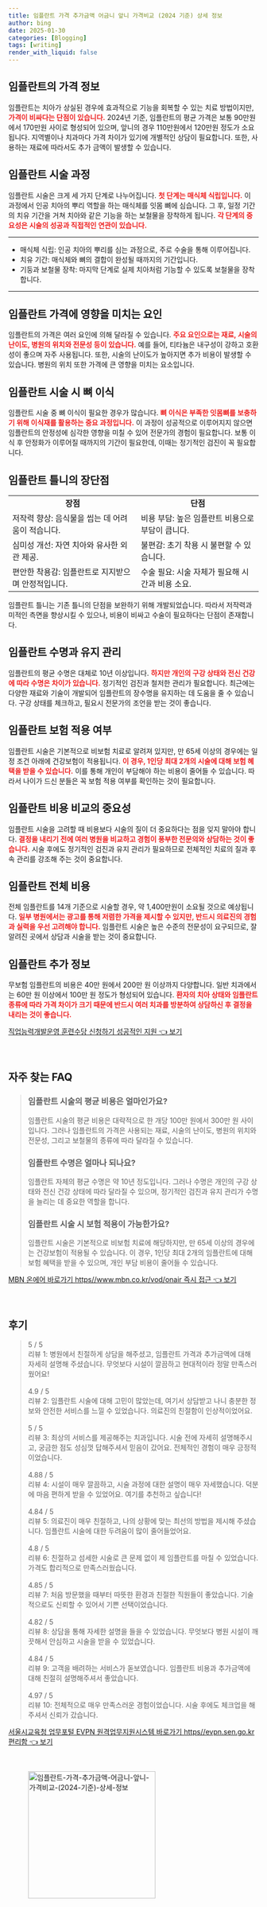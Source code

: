 ```yaml
---
title: 임플란트 가격 추가금액 어금니 앞니 가격비교 (2024 기준) 상세 정보
author: bing
date: 2025-01-30
categories: [Blogging]
tags: [writing]
render_with_liquid: false
---
```



<h2 id='임플란트_가격_정보'>임플란트의 가격 정보</h2>

<p>임플란트는 치아가 상실된 경우에 효과적으로 기능을 회복할 수 있는 치료 방법이지만, <b><span style="color: #ee2323;">가격이 비싸다는 단점이 있습니다.</span></b> 2024년 기준, 임플란트의 평균 가격은 보통 90만원에서 170만원 사이로 형성되어 있으며, 앞니의 경우 110만원에서 120만원 정도가 소요됩니다. 지역별이나 치과마다 가격 차이가 있기에 개별적인 상담이 필요합니다. 또한, 사용하는 재료에 따라서도 추가 금액이 발생할 수 있습니다.</p>

<h2 id='임플란트_시술_과정'>임플란트 시술 과정</h2>

<p>임플란트 시술은 크게 세 가지 단계로 나누어집니다. <b><span style="color: #ee2323;">첫 단계는 매식체 식립입니다.</span></b> 이 과정에서 인공 치아의 뿌리 역할을 하는 매식체를 잇몸 뼈에 심습니다. 그 후, 일정 기간의 치유 기간을 거쳐 치아와 같은 기능을 하는 보철물을 장착하게 됩니다. <b><span style="color: #ee2323;">각 단계의 중요성은 시술의 성공과 직접적인 연관이 있습니다.</span></b></p>

<hr />

<ul>
    <li>매식체 식립: 인공 치아의 뿌리를 심는 과정으로, 주로 수술을 통해 이루어집니다.</li>
    <li>치유 기간: 매식체와 뼈의 결합이 완성될 때까지의 기간입니다.</li>
    <li>기둥과 보철물 장착: 마지막 단계로 실제 치아처럼 기능할 수 있도록 보철물을 장착합니다.</li>
</ul>

<hr />

<h2 id='임플란트_가격에_영향을_주는_요인'>임플란트 가격에 영향을 미치는 요인</h2>

<p>임플란트의 가격은 여러 요인에 의해 달라질 수 있습니다. <b><span style="color: #ee2323;">주요 요인으로는 재료, 시술의 난이도, 병원의 위치와 전문성 등이 있습니다.</span></b> 예를 들어, 티타늄은 내구성이 강하고 호환성이 좋으며 자주 사용됩니다. 또한, 시술의 난이도가 높아지면 추가 비용이 발생할 수 있습니다. 병원의 위치 또한 가격에 큰 영향을 미치는 요소입니다.</p>

<h2 id='뼈_이식_과정'>임플란트 시술 시 뼈 이식</h2>

<p>임플란트 시술 중 뼈 이식이 필요한 경우가 많습니다. <b><span style="color: #ee2323;">뼈 이식은 부족한 잇몸뼈를 보충하기 위해 이식재를 활용하는 중요 과정입니다.</span></b> 이 과정이 성공적으로 이루어지지 않으면 임플란트의 안정성에 심각한 영향을 미칠 수 있어 전문가의 경험이 필요합니다. 보통 이식 후 안정화가 이루어질 때까지의 기간이 필요한데, 이때는 정기적인 검진이 꼭 필요합니다.</p>

<h2 id='임플란트_틀니의_장단점'>임플란트 틀니의 장단점</h2>

<table>
    <tr>
        <td style="text-align: center; height: 17px;"><b>장점</b></td>
        <td style="text-align: center; height: 17px;"><b>단점</b></td>
    </tr>
    <tr>
        <td>저작력 향상: 음식물을 씹는 데 어려움이 적습니다.</td>
        <td>비용 부담: 높은 임플란트 비용으로 부담이 큽니다.</td>
    </tr>
    <tr>
        <td>심미성 개선: 자연 치아와 유사한 외관 제공.</td>
        <td>불편감: 초기 착용 시 불편할 수 있습니다.</td>
    </tr>
    <tr>
        <td>편안한 착용감: 임플란트로 지지받으며 안정적입니다.</td>
        <td>수술 필요: 시술 자체가 필요해 시간과 비용 소요.</td>
    </tr>
</table>

<p>임플란트 틀니는 기존 틀니의 단점을 보완하기 위해 개발되었습니다. 따라서 저작력과 미적인 측면을 향상시킬 수 있으나, 비용이 비싸고 수술이 필요하다는 단점이 존재합니다.</p>

<h2 id='임플란트_수명과_유지_관리'>임플란트 수명과 유지 관리</h2>

<p>임플란트의 평균 수명은 대체로 10년 이상입니다. <b><span style="color: #ee2323;">하지만 개인의 구강 상태와 전신 건강에 따라 수명은 차이가 있습니다.</span></b> 정기적인 검진과 철저한 관리가 필요합니다. 최근에는 다양한 재료와 기술이 개발되어 임플란트의 장수명을 유지하는 데 도움을 줄 수 있습니다. 구강 상태를 체크하고, 필요시 전문가의 조언을 받는 것이 좋습니다.</p>

<h2 id='임플란트_보험_적용_여부'>임플란트 보험 적용 여부</h2>

<p>임플란트 시술은 기본적으로 비보험 치료로 알려져 있지만, 만 65세 이상의 경우에는 일정 조건 아래에 건강보험이 적용됩니다. <b><span style="color: #ee2323;">이 경우, 1인당 최대 2개의 시술에 대해 보험 혜택을 받을 수 있습니다.</span></b> 이를 통해 개인이 부담해야 하는 비용이 줄어들 수 있습니다. 따라서 나이가 드신 분들은 꼭 보험 적용 여부를 확인하는 것이 필요합니다.</p>

<h2 id='임플란트_비용_비교'>임플란트 비용 비교의 중요성</h2>

<p>임플란트 시술을 고려할 때 비용보다 시술의 질이 더 중요하다는 점을 잊지 말아야 합니다. <b><span style="color: #ee2323;">결정을 내리기 전에 여러 병원을 비교하고 경험이 풍부한 전문의와 상담하는 것이 좋습니다.</span></b> 시술 후에도 정기적인 검진과 유지 관리가 필요하므로 전체적인 치료의 질과 후속 관리를 강조해 주는 것이 중요합니다.</p>

<h2 id='임플란트_전체_비용'>임플란트 전체 비용</h2>

<p>전체 임플란트를 14개 기준으로 시술할 경우, 약 1,400만원이 소요될 것으로 예상됩니다. <b><span style="color: #ee2323;">일부 병원에서는 광고를 통해 저렴한 가격을 제시할 수 있지만, 반드시 의료진의 경험과 실력을 우선 고려해야 합니다.</span></b> 임플란트 시술은 높은 수준의 전문성이 요구되므로, 잘 알려진 곳에서 상담과 시술을 받는 것이 중요합니다.</p>

<h2 id='임플란트_추가_정보'>임플란트 추가 정보</h2>

<p>무보험 임플란트의 비용은 40만 원에서 200만 원 이상까지 다양합니다. 일반 치과에서는 60만 원 이상에서 100만 원 정도가 형성되어 있습니다. <b><span style="color: #ee2323;">환자의 치아 상태와 임플란트 종류에 따라 가격 차이가 크기 때문에 반드시 여러 치과를 방분하여 상담하신 후 결정을 내리는 것이 좋습니다.</span></b></p>


<p><a class="click-button" title="직업능력개발운영 훈련수당 신청하기 성공적인 지원" href="https://aptwhite.github.io/posts/%EC%A7%81%EC%97%85%EB%8A%A5%EB%A0%A5%EA%B0%9C%EB%B0%9C%EC%9A%B4%EC%98%81-%ED%9B%88%EB%A0%A8%EC%88%98%EB%8B%B9-%EC%8B%A0%EC%B2%AD%ED%95%98%EA%B8%B0-%EC%84%B1%EA%B3%B5%EC%A0%81%EC%9D%B8-%EC%A7%80%EC%9B%90/" rel="dofollow">직업능력개발운영 훈련수당 신청하기 성공적인 지원 👈 보기</a></p><br>
<h2 id='자주_찾는_FAQ'>자주 찾는 FAQ</h2>
<div itemscope="" itemtype="https://schema.org/FAQPage"> 
<blockquote> 
<div itemscope="" itemprop="mainEntity" itemtype="https://schema.org/Question"> 
<h3 itemprop="name">임플란트 시술의 평균 비용은 얼마인가요?</h3> 
<div itemscope="" itemprop="acceptedAnswer" itemtype="https://schema.org/Answer"> 
<span itemprop="text"> 
<p>임플란트 시술의 평균 비용은 대략적으로 한 개당 100만 원에서 300만 원 사이입니다. 그러나 임플란트의 가격은 사용되는 재료, 시술의 난이도, 병원의 위치와 전문성, 그리고 보철물의 종류에 따라 달라질 수 있습니다.</p> 
</span> 
</div> 
</div> 
<div itemscope="" itemprop="mainEntity" itemtype="https://schema.org/Question"> 
<h3 itemprop="name">임플란트 수명은 얼마나 되나요?</h3> 
<div itemscope="" itemprop="acceptedAnswer" itemtype="https://schema.org/Answer"> 
<span itemprop="text"> 
<p>임플란트 자체의 평균 수명은 약 10년 정도입니다. 그러나 수명은 개인의 구강 상태와 전신 건강 상태에 따라 달라질 수 있으며, 정기적인 검진과 유지 관리가 수명을 늘리는 데 중요한 역할을 합니다.</p> 
</span> 
</div> 
</div> 
<div itemscope="" itemprop="mainEntity" itemtype="https://schema.org/Question"> 
<h3 itemprop="name">임플란트 시술 시 보험 적용이 가능한가요?</h3> 
<div itemscope="" itemprop="acceptedAnswer" itemtype="https://schema.org/Answer"> 
<span itemprop="text"> 
<p>임플란트 시술은 기본적으로 비보험 치료에 해당하지만, 만 65세 이상의 경우에는 건강보험이 적용될 수 있습니다. 이 경우, 1인당 최대 2개의 임플란트에 대해 보험 혜택을 받을 수 있으며, 개인 부담 비용이 줄어들 수 있습니다.</p> 
</span> 
</div> 
</div> 
</blockquote> 
</div>
<p><a class="click-button" title="MBN 온에어 바로가기 https//www.mbn.co.kr/vod/onair 즉시 접근" href="https://aptwhite.github.io/posts/MBN-%EC%98%A8%EC%97%90%EC%96%B4-%EB%B0%94%EB%A1%9C%EA%B0%80%EA%B8%B0-httpswww.mbn.co.krvodonair-%EC%A6%89%EC%8B%9C-%EC%A0%91%EA%B7%BC/" rel="dofollow">MBN 온에어 바로가기 https//www.mbn.co.kr/vod/onair 즉시 접근 👈 보기</a></p><br>
<h2 id='후기'>후기</h2>
<div itemscope itemtype="https://schema.org/Product">
  <blockquote>
  <div itemprop="review" itemscope itemtype="https://schema.org/Review">
      <div itemprop="reviewRating" itemscope itemtype="https://schema.org/Rating"> <span itemprop="ratingValue">5</span> / <span itemprop="bestRating">5</span> </div>
      <span itemprop="reviewBody">리뷰 1: 병원에서 친절하게 상담을 해주셨고, 임플란트 가격과 추가금액에 대해 자세히 설명해 주셨습니다. 무엇보다 시설이 깔끔하고 현대적이라 정말 만족스러웠어요!</span>
  </div>
  <br>
  <div itemprop="review" itemscope itemtype="https://schema.org/Review">
      <div itemprop="reviewRating" itemscope itemtype="https://schema.org/Rating"> <span itemprop="ratingValue">4.9</span> / <span itemprop="bestRating">5</span> </div>
      <span itemprop="reviewBody">리뷰 2: 임플란트 시술에 대해 고민이 많았는데, 여기서 상담받고 나니 충분한 정보와 안전한 서비스를 느낄 수 있었습니다. 의료진의 친절함이 인상적이었어요.</span>
  </div>
  <br>
  <div itemprop="review" itemscope itemtype="https://schema.org/Review">
      <div itemprop="reviewRating" itemscope itemtype="https://schema.org/Rating"> <span itemprop="ratingValue">5</span> / <span itemprop="bestRating">5</span> </div>
      <span itemprop="reviewBody">리뷰 3: 최상의 서비스를 제공해주는 치과입니다. 시술 전에 자세히 설명해주시고, 궁금한 점도 성심껏 답해주셔서 믿음이 갔어요. 전체적인 경험이 매우 긍정적이었습니다.</span>
  </div>
  <br>
  <div itemprop="review" itemscope itemtype="https://schema.org/Review">
      <div itemprop="reviewRating" itemscope itemtype="https://schema.org/Rating"> <span itemprop="ratingValue">4.88</span> / <span itemprop="bestRating">5</span> </div>
      <span itemprop="reviewBody">리뷰 4: 시설이 매우 깔끔하고, 시술 과정에 대한 설명이 매우 자세했습니다. 덕분에 마음 편하게 받을 수 있었어요. 여기를 추천하고 싶습니다!</span>
  </div>
  <br>
  <div itemprop="review" itemscope itemtype="https://schema.org/Review">
      <div itemprop="reviewRating" itemscope itemtype="https://schema.org/Rating"> <span itemprop="ratingValue">4.84</span> / <span itemprop="bestRating">5</span> </div>
      <span itemprop="reviewBody">리뷰 5: 의료진이 매우 친절하고, 나의 상황에 맞는 최선의 방법을 제시해 주셨습니다. 임플란트 시술에 대한 두려움이 많이 줄어들었어요.</span>
  </div>
  <br>
  <div itemprop="review" itemscope itemtype="https://schema.org/Review">
      <div itemprop="reviewRating" itemscope itemtype="https://schema.org/Rating"> <span itemprop="ratingValue">4.8</span> / <span itemprop="bestRating">5</span> </div>
      <span itemprop="reviewBody">리뷰 6: 친절하고 섬세한 시술로 큰 문제 없이 제 임플란트를 마칠 수 있었습니다. 가격도 합리적으로 만족스러웠습니다.</span>
  </div>
  <br>
  <div itemprop="review" itemscope itemtype="https://schema.org/Review">
      <div itemprop="reviewRating" itemscope itemtype="https://schema.org/Rating"> <span itemprop="ratingValue">4.85</span> / <span itemprop="bestRating">5</span> </div>
      <span itemprop="reviewBody">리뷰 7: 처음 방문했을 때부터 따뜻한 환경과 친절한 직원들이 좋았습니다. 기술적으로도 신뢰할 수 있어서 기쁜 선택이었습니다.</span>
  </div>
  <br>
  <div itemprop="review" itemscope itemtype="https://schema.org/Review">
      <div itemprop="reviewRating" itemscope itemtype="https://schema.org/Rating"> <span itemprop="ratingValue">4.82</span> / <span itemprop="bestRating">5</span> </div>
      <span itemprop="reviewBody">리뷰 8: 상담을 통해 자세한 설명을 들을 수 있었습니다. 무엇보다 병원 시설이 깨끗해서 안심하고 시술을 받을 수 있었습니다.</span>
  </div>
  <br>
  <div itemprop="review" itemscope itemtype="https://schema.org/Review">
      <div itemprop="reviewRating" itemscope itemtype="https://schema.org/Rating"> <span itemprop="ratingValue">4.84</span> / <span itemprop="bestRating">5</span> </div>
      <span itemprop="reviewBody">리뷰 9: 고객을 배려하는 서비스가 돋보였습니다. 임플란트 비용과 추가금액에 대해 친절히 설명해주셔서 좋았습니다.</span>
  </div>
  <br>
  <div itemprop="review" itemscope itemtype="https://schema.org/Review">
      <div itemprop="reviewRating" itemscope itemtype="https://schema.org/Rating"> <span itemprop="ratingValue">4.97</span> / <span itemprop="bestRating">5</span> </div>
      <span itemprop="reviewBody">리뷰 10: 전체적으로 매우 만족스러운 경험이었습니다. 시술 후에도 체크업을 해주셔서 신뢰가 갔습니다.</span>
  </div>
  </blockquote>
</div>
<p><a class="click-button" title="서울시교육청 업무포털 EVPN 원격업무지원시스템 바로가기 https//evpn.sen.go.kr 편리함" href="https://aptwhite.github.io/posts/%EC%84%9C%EC%9A%B8%EC%8B%9C%EA%B5%90%EC%9C%A1%EC%B2%AD-%EC%97%85%EB%AC%B4%ED%8F%AC%ED%84%B8-EVPN-%EC%9B%90%EA%B2%A9%EC%97%85%EB%AC%B4%EC%A7%80%EC%9B%90%EC%8B%9C%EC%8A%A4%ED%85%9C-%EB%B0%94%EB%A1%9C%EA%B0%80%EA%B8%B0-httpsevpn.sen.go.kr-%ED%8E%B8%EB%A6%AC%ED%95%A8/" rel="dofollow">서울시교육청 업무포털 EVPN 원격업무지원시스템 바로가기 https//evpn.sen.go.kr 편리함 👈 보기</a></p><br>
<figure class="image"><img src="https://aptwhite.github.io/assets/img/thumbnail/임플란트-가격-추가금액-어금니-앞니-가격비교-(2024-기준)-상세-정보.webp" alt="임플란트-가격-추가금액-어금니-앞니-가격비교-(2024-기준)-상세-정보" width="256" height="256"></figure>